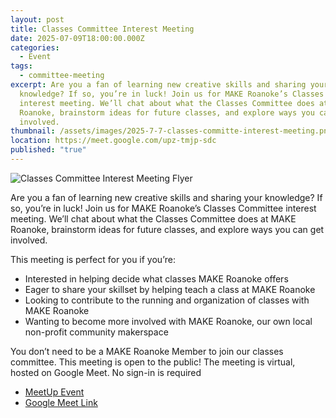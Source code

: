 ```yaml
---
layout: post
title: Classes Committee Interest Meeting
date: 2025-07-09T18:00:00.000Z
categories:
  - Event
tags:
  - committee-meeting
excerpt: Are you a fan of learning new creative skills and sharing your
  knowledge? If so, you’re in luck! Join us for MAKE Roanoke’s Classes Committee
  interest meeting. We’ll chat about what the Classes Committee does at MAKE
  Roanoke, brainstorm ideas for future classes, and explore ways you can get
  involved.
thumbnail: /assets/images/2025-7-7-classes-committe-interest-meeting.png
location: https://meet.google.com/upz-tmjp-sdc
published: "true"
---
```

![Classes Committee Interest Meeting Flyer](/assets/images/2025-7-7-classes-committee-interest-meeting-flyer.png)

Are you a fan of learning new creative skills and sharing your knowledge? If so, you’re in luck! Join us for MAKE Roanoke’s Classes Committee interest meeting. We’ll chat about what the Classes Committee does at MAKE Roanoke, brainstorm ideas for future classes, and explore ways you can get involved.

This meeting is perfect for you if you’re:

* Interested in helping decide what classes MAKE Roanoke offers
* Eager to share your skillset by helping teach a class at MAKE Roanoke
* Looking to contribute to the running and organization of classes with MAKE Roanoke
* Wanting to become more involved with MAKE Roanoke, our own local non-profit community makerspace

You don’t need to be a MAKE Roanoke Member to join our classes committee. This meeting is open to the public! The meeting is virtual, hosted on Google Meet. No sign-in is required

* [MeetUp Event](https://www.meetup.com/make-roanoke/events/308673187/?eventOrigin=group_upcoming_events)
* [Google Meet Link](https://meet.google.com/upz-tmjp-sdc)
